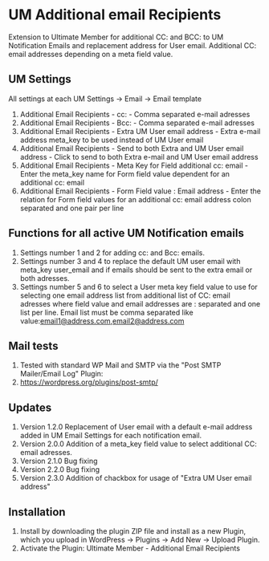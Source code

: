 # UM Additional email Recipients
Extension to Ultimate Member for additional CC: and BCC: to UM Notification Emails and replacement address for User email. Additional CC: email addresses depending on a meta field value.

## UM Settings
All settings at each UM Settings -> Email -> Email template
1. Additional Email Recipients - cc: - Comma separated e-mail adresses
2. Additional Email Recipients - Bcc: - Comma separated e-mail adresses
3. Additional Email Recipients - Extra UM User email address - Extra e-mail address meta_key to be used instead of UM User email
4. Additional Email Recipients - Send to both Extra and UM User email address - Click to send to both Extra e-mail and UM User email address
5. Additional Email Recipients - Meta Key for Field additional cc: email - Enter the meta_key name for Form field value dependent for an additional cc: email
6. Additional Email Recipients - Form Field value : Email address - Enter the relation for Form field values for an additional cc: email address colon separated and one pair per line

## Functions for all active UM Notification emails
1. Settings number 1 and 2 for adding cc: and Bcc: emails.
2. Settings number 3 and 4 to replace the default UM user email with meta_key user_email and if emails should be sent to the extra email or both adresses.
3. Settings number 5 and 6 to select a User meta key field value to use for selecting one email address list from additional list of CC: email adresses where field value and email addresses are : separated and one list per line. Email list must be comma separated like value:email1@address.com,email2@address.com

## Mail tests
1. Tested with standard WP Mail and SMTP via the "Post SMTP Mailer/Email Log" Plugin:
2. https://wordpress.org/plugins/post-smtp/

## Updates
1. Version 1.2.0 Replacement of User email with a default e-mail address added in UM Email Settings for each notification email.
2. Version 2.0.0 Addition of a meta_key field value to select additional CC: email adresses.
3. Version 2.1.0 Bug fixing
4. Version 2.2.0 Bug fixing
5. Version 2.3.0 Addition of chackbox for usage of "Extra UM User email address"

## Installation
1. Install by downloading the plugin ZIP file and install as a new Plugin, which you upload in WordPress -> Plugins -> Add New -> Upload Plugin.
2. Activate the Plugin: Ultimate Member - Additional Email Recipients
